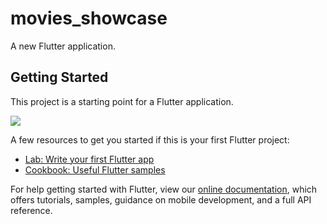# movies_showcase

A new Flutter application.

## Getting Started

This project is a starting point for a Flutter application.

![](https://media.giphy.com/media/h59bgKAEsivkS2BxAl/source.gif)

A few resources to get you started if this is your first Flutter project:

- [Lab: Write your first Flutter app](https://flutter.dev/docs/get-started/codelab)
- [Cookbook: Useful Flutter samples](https://flutter.dev/docs/cookbook)

For help getting started with Flutter, view our
[online documentation](https://flutter.dev/docs), which offers tutorials,
samples, guidance on mobile development, and a full API reference.
